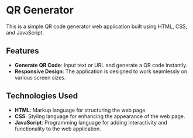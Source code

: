 # QR Generator

This is a simple QR code generator web application built using HTML, CSS, and JavaScript.


## Features

- **Generate QR Code**: Input text or URL and generate a QR code instantly.
- **Responsive Design**: The application is designed to work seamlessly on various screen sizes.

## Technologies Used

- **HTML**: Markup language for structuring the web page.
- **CSS**: Styling language for enhancing the appearance of the web page.
- **JavaScript**: Programming language for adding interactivity and functionality to the web application.
